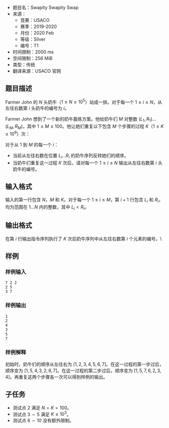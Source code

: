 - 题目名：Swapity Swapity Swap
- 来源：
   - 竞赛：USACO
   - 赛季：2019-2020
   - 月份：2020 Feb
   - 等级：Silver
   - 编号：T1
- 时间限制：2000 ms
- 空间限制：256 MiB
- 类型：传统
- 翻译来源：USACO 官网

## 题目描述

Farmer John 的 $N$ 头奶牛（$1\leq N\leq 10^5$）站成一排。对于每一个 $1\leq i\leq N$，从左往右数第 $i$ 头奶牛的编号为 $i$。

Farmer John 想到了一个新的奶牛晨练方案。他给奶牛们 $M$ 对整数 $(L_1,R_1)\ldots (L_M,R_M)$，其中 $1\leq M\leq 100$。他让她们重复以下包含 $M$ 个步骤的过程 $K$（$1\leq K\leq 10^9$）次：

对于从 $1$ 到 $M$ 的每一个 $i$：

- 当前从左往右数在位置 $L_i\ldots R_i$ 的奶牛序列反转她们的顺序。
- 当奶牛们重复这一过程 $K$ 次后，请对每一个 $1\leq i\leq N$ 输出从左往右数第 $i$ 头奶牛的编号。

## 输入格式

输入的第一行包含 $N$，$M$ 和 $K$。对于每一个 $1\leq i\leq M$，第 $i+1$ 行包含 $L_i$ 和 $R_i$，均为范围在 $1\ldots N$ 内的整数，其中 $L_i<R_i$。

## 输出格式

在第 $i$ 行输出指令序列执行了 $K$ 次后奶牛序列中从左往右数第 $i$ 个元素的编号。\

## 样例

### 样例输入

```plain
7 2 2
2 5
3 7
```

### 样例输出

```plain
1
2
4
3
5
7
```
### 样例解释
初始时，奶牛们的顺序从左往右为 [$1,2,3,4,5,6,7$]。在这一过程的第一步过后，顺序变为 [$1,5,4,3,2,6,7$]。在这一过程的第二步过后，顺序变为 [$1,5,7,6,2,3,4$]。再重复这两个步骤各一次可以得到样例的输出。

## 子任务
- 测试点 $2$ 满足 $N=K=100$。
- 测试点 $3\sim 5$ 满足 $K\leq 10^3$。
- 测试点 $6\sim 10$ 没有额外限制。

